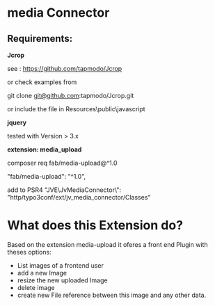 media Connector
===============

Requirements:
-------------

**Jcrop**

see :
https://github.com/tapmodo/Jcrop

or check examples from

git clone git@github.com:tapmodo/Jcrop.git

or include the file in Resources\public\javascript 

**jquery**

tested with Version > 3.x



**extension: media_upload**

composer req fab/media-upload@^1.0

"fab/media-upload": "^1.0",

add to PSR4 
			"JVE\\JvMediaConnector\\": "http/typo3conf/ext/jv_media_connector/Classes"
			
			
What does this Extension do?
============================
Based on the extension media-upload it oferes a front end Plugin with theses options:
- List images of a frontend user 
- add a new Image
- resize the new uploaded Image
- delete image 
- create new File reference between this image and any other data.



			
			